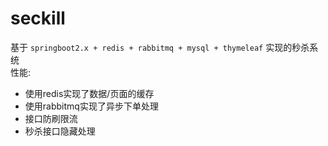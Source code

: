 # seckill
基于 `springboot2.x + redis + rabbitmq + mysql + thymeleaf` 实现的秒杀系统<br>
性能: 
  - 使用redis实现了数据/页面的缓存
  - 使用rabbitmq实现了异步下单处理
  - 接口防刷限流
  - 秒杀接口隐藏处理
   
